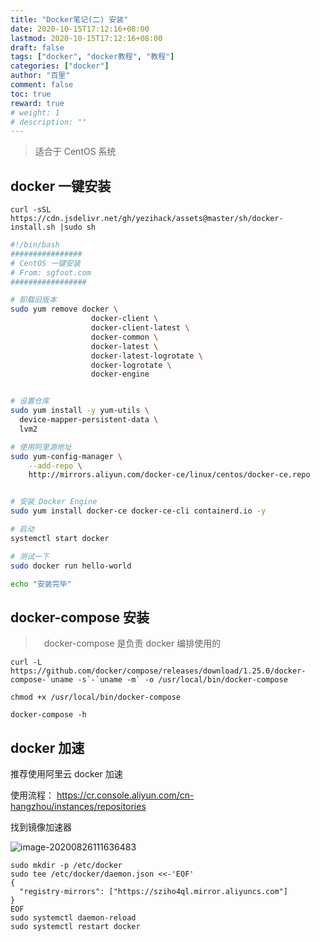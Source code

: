 ```yaml
---
title: "Docker笔记(二) 安装"
date: 2020-10-15T17:12:16+08:00
lastmod: 2020-10-15T17:12:16+08:00
draft: false
tags: ["docker", "docker教程", "教程"]
categories: ["docker"]
author: "百里"
comment: false
toc: true
reward: true
# weight: 1
# description: ""
---
```


> 适合于 CentOS 系统

## docker 一键安装

```shell
curl -sSL https://cdn.jsdelivr.net/gh/yezihack/assets@master/sh/docker-install.sh |sudo sh
```

```sh
#!/bin/bash
################
# CentOS 一键安装
# From: sgfoot.com
#################

# 卸载旧版本
sudo yum remove docker \
                  docker-client \
                  docker-client-latest \
                  docker-common \
                  docker-latest \
                  docker-latest-logrotate \
                  docker-logrotate \
                  docker-engine


# 设置仓库
sudo yum install -y yum-utils \
  device-mapper-persistent-data \
  lvm2

# 使用阿里源地址
sudo yum-config-manager \
    --add-repo \
    http://mirrors.aliyun.com/docker-ce/linux/centos/docker-ce.repo


# 安装 Docker Engine
sudo yum install docker-ce docker-ce-cli containerd.io -y

# 启动
systemctl start docker

# 测试一下
sudo docker run hello-world

echo "安装完毕"
```



## docker-compose 安装

> 　docker-compose 是负责 docker 编排使用的

```shell
curl -L https://github.com/docker/compose/releases/download/1.25.0/docker-compose-`uname -s`-`uname -m` -o /usr/local/bin/docker-compose

chmod +x /usr/local/bin/docker-compose

docker-compose -h
```

## docker 加速

推荐使用阿里云 docker 加速

使用流程： https://cr.console.aliyun.com/cn-hangzhou/instances/repositories

找到镜像加速器

![image-20200826111636483](https://cdn.jsdelivr.net/gh/yezihack/assets@master/b/20200826111637.png?imageslim)

```
sudo mkdir -p /etc/docker
sudo tee /etc/docker/daemon.json <<-'EOF'
{
  "registry-mirrors": ["https://sziho4ql.mirror.aliyuncs.com"]
}
EOF
sudo systemctl daemon-reload
sudo systemctl restart docker
```